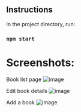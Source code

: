 ## Instructions
In the project directory, run:

### `npm start`

# Screenshots:
Book list page
![image](https://github.com/BluePigman/react-bookstore/assets/82780692/6eb4db6f-6434-489b-8c8f-af6857aab0f6)

Edit book details
![image](https://github.com/BluePigman/react-bookstore/assets/82780692/7d63045b-0a33-484c-ba4d-606f3061d3d9)

Add a book
![image](https://github.com/BluePigman/react-bookstore/assets/82780692/8e4093c2-0abf-401b-a5ef-58e1147943a1)
